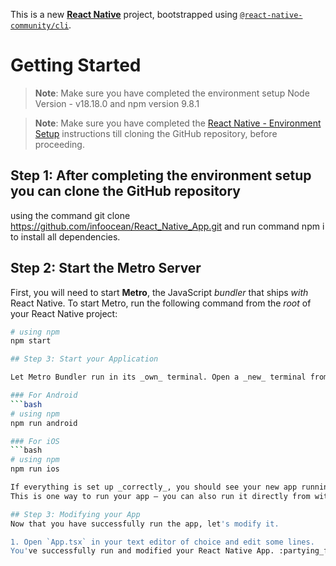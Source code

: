 This is a new [**React Native**](https://reactnative.dev) project,
bootstrapped using [`@react-native-community/cli`](https://github.com/react-native-community/cli).

# Getting Started

>**Note**: Make sure you have completed the environment setup 
Node Version - v18.18.0 and npm version 9.8.1

>**Note**: Make sure you have completed the [React Native - Environment Setup](https://reactnative.dev/docs/environment-setup) instructions till cloning the GitHub repository, before proceeding.


## Step 1: After completing the environment setup you can clone the GitHub repository
using the command git clone https://github.com/infoocean/React_Native_App.git  and run command npm i to install all dependencies.

## Step 2: Start the Metro Server
First, you will need to start **Metro**, the JavaScript _bundler_ that ships _with_ React Native.
To start Metro, run the following command from the _root_ of your React Native project:

```bash
# using npm
npm start

## Step 3: Start your Application

Let Metro Bundler run in its _own_ terminal. Open a _new_ terminal from the _root_ of your React Native project. Run the following command to start your _Android_ or _iOS_ app:

### For Android
```bash
# using npm
npm run android

### For iOS
```bash
# using npm
npm run ios

If everything is set up _correctly_, you should see your new app running in your _Android Emulator_ or _iOS Simulator_ shortly provided you have set up your emulator/simulator correctly.
This is one way to run your app — you can also run it directly from within Android Studio and Xcode respectively.

## Step 3: Modifying your App
Now that you have successfully run the app, let's modify it.

1. Open `App.tsx` in your text editor of choice and edit some lines.
You've successfully run and modified your React Native App. :partying_face:

